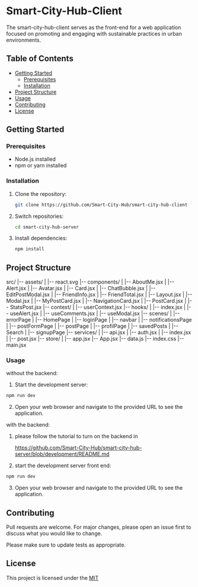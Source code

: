 # Smart-City-Hub-Client

The smart-city-hub-client serves as the front-end for a web application focused on promoting and engaging with sustainable practices in urban environments.

## Table of Contents

- [Getting Started](#getting-started)
  - [Prerequisites](#prerequisites)
  - [Installation](#installation)
- [Project Structure](#project-structure)
- [Usage](#usage)
- [Contributing](#contributing)
- [License](#license)

## Getting Started

### Prerequisites

- Node.js installed
- npm or yarn installed

### Installation

1. Clone the repository:

   ```bash
   git clone https://github.com/Smart-City-Hub/smart-city-hub-client
   ```
   
2. Switch repositories:

   ```bash
   cd smart-city-hub-server
   ```

3. Install dependencies:

   ```bash
   npm install
   ```

## Project Structure

src/
|-- assets/
|   |-- react.svg
|-- components/
|   |-- AboutMe.jsx
|   |-- Alert.jsx
|   |-- Avatar.jsx
|   |-- Card.jsx
|   |-- ChatBubble.jsx
|   |-- EditPostModal.jsx
|   |-- FriendInfo.jsx
|   |-- FriendTotal.jsx
|   |-- Layout.jsx
|   |-- Modal.jsx
|   |-- MyPostCard.jsx
|   |-- NavigationCard.jsx
|   |-- PostCard.jsx
|   |-- StatsPost.jsx
|-- context/
|   |-- userContext.jsx
|-- hooks/
|   |-- index.jsx
|   |-- useAlert.jsx
|   |-- useComments.jsx
|   |-- useModal.jsx
|-- scenes/
|   |-- errorPage
|   |-- HomePage
|   |-- loginPage
|   |-- navbar
|   |-- notificationsPage
|   |-- postFormPage
|   |-- postPage
|   |-- profilPage
|   |-- savedPosts
|   |-- Search
|   |-- signupPage
|-- services/
|   |-- api.jsx
|   |-- auth.jsx
|   |-- index.jsx
|   |-- post.jsx
|-- store/
|   |-- app.jsx
|-- App.jsx
|-- data.js
|-- index.css
|-- main.jsx

### Usage

without the backend:

1. Start the development server:

```bash
npm run dev
```

2. Open your web browser and navigate to the provided URL to see the application.

with the backend:

1. please follow the tutorial to turn on the backend in

   https://github.com/Smart-City-Hub/smart-city-hub-server/blob/development/README.md

2. start the development server front end:

  ```bash
  npm run dev
  ```

3. Open your web browser and navigate to the provided URL to see the application.

## Contributing

Pull requests are welcome. For major changes, please open an issue first
to discuss what you would like to change.

Please make sure to update tests as appropriate.

## License

This project is licensed under the [MIT](https://choosealicense.com/licenses/mit/)
